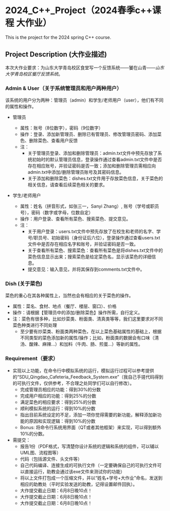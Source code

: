 # 2024_C++_Project（2024春季c++课程 大作业）
This is the project for the 2024 spring C++ course.

## Project Description (大作业描述)
本次大作业要求：为山东大学青岛校区食堂写一个反馈系统——饕在山青——*山东大学青岛校区餐厅反馈系统*。

### Admin & User（关于系统管理员和用户两种用户）
该系统的用户分为两种：管理员（admin）和学生/老师用户（user），他们有不同的属性和操作。
- 管理员
    - 属性：账号（8位数字），密码（9位数字）
    - 操作：登录、添加新管理员、删除已有管理员、修改管理员密码、添加菜色、删除菜色、查看用户反馈
    - 注：
        - 关于管理员登录、添加和删除管理员：admin.txt文件中预先存放了系统初始时的默认管理员信息，登录操作通过查看admin.txt文件中是否存在相应账号，并验证密码是否一致；添加和删除管理员需相应向admin.txt中添加/删除管理员账号及其密码信息。
        - 关于添加和删除菜色：dishes.txt文件用于存放菜色信息，关于菜色的相关信息，请查看后续菜色相关的要求。

- 学生/老师用户
    - 属性：姓名（拼音形式，如张三一，Sanyi Zhang）, 账号（学号或职员号），密码（数字或字母，位数自定）
    - 操作：用户登录、查看所有菜色、搜索菜色、提交意见。
    - 注：
        - 关于用户登录：users.txt文件中预先存放了在校生和老师的名字、学号/职员号、初始密码（身份证后六位），登录操作通过查看users.txt文件中是否存在相应名字和账号，并验证密码是否一致。
        - 关于查看所有菜色、搜索菜色：查看所有菜色是将dishes.txt文件中的菜色信息显示出来；搜索菜色是给定菜色名，显示该菜色的详细信息。
        - 提交意见：输入意见，并将其保存到comments.txt文件中。

### Dish (关于菜色)
菜色的重心在其各种属性上，当然也会有相应的关于菜色的操作。
- 属性：菜名、食材、地点（餐厅、楼层、窗口）、价格
- 操作：请根据【管理员中的添加/删除菜色】操作所需，自行定义。
- 注：菜色有很多种，比如炒菜类、粉面类、清真类等等，我们这里要求对不同菜色种类进行不同处理
    - 至少要有炒菜类、粉面类两种菜色，在以上菜色基础属性的基础上，根据不同类型的菜色添加新的属性/操作；比如，粉面类的数据会有口味（清汤、酸辣、麻辣...）和加料（牛肉、肠、煎蛋...）等新的属性。

### Requirement（要求）
- 实现以上功能，在命令行中模拟系统的运行，模拟运行过程可以参考提供的“SDU_Qingdao_Cafeteria_Feedback_System.exe”（我自己手搓代码得到的可执行文件，仅供参考，不合理之处同学们可以自行修改）。
    - 完成管理员相应的功能：得到30%的分数
    - 完成用户相应的功能：得到25%的分数
    - 满足菜色的相应要求：得到25%的分数
    - 顺利模拟系统的运行：得到10%的分数
    - 指出目前系统设定的不足，添加一项你觉得需要的新功能，解释添加新功能的原因和实现逻辑：得到10%的分数
    - Bonus: 将命令行系统用界面（QT或者其他框架）来实现，可以得到额外10%的分数。
- 需提交：
    - 报告1份（PDF格式，写清楚你设计系统的逻辑和系统的组件，可以辅以UML图、流程图等）
    - 代码（包括源文件、头文件等）
    - 自己代码编译、连接生成的可执行文件（一定要确保自己的可执行文件可以直接运行，助教会通过该exe文件来测试你的功能）
    - 将以上文件打包成一个压缩文件，并以“姓名+学号+大作业”命名，发送到相应的助教处（平时实验发送的助教，记得设置邮件回执）。
    - 大作提交截止日期：6月8日晚10点！
    - 大作提交截止日期：6月8日晚10点！
    - 大作提交截止日期：6月8日晚10点！
